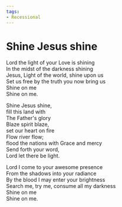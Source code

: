 ```yaml
---
tags:
- Recessional
---
```


# Shine Jesus shine  

Lord the light of your Love is shining  
In the midst of the darkness shining  
Jesus, Light of the world, shine upon us  
Set us free by the truth you now bring us  
Shine on me  
Shine on me.  

Shine Jesus shine,  
fill this land with  
The Father's glory  
Blaze spirit blaze,  
set our heart on fire  
Flow river flow;  
flood the nations with Grace and mercy  
Send forth your word,  
Lord let there be light.  

Lord I come to your awesome presence  
From the shadows into your radiance  
By the blood I may enter your brightness  
Search me, try me, consume all my darkness  
Shine on me  
Shine on me.